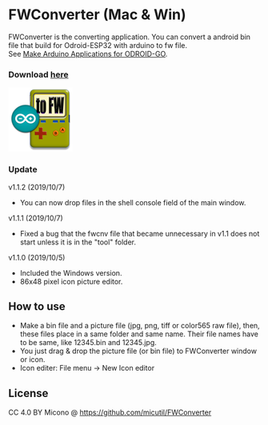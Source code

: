 # FWConverter (Mac & Win)

FWConverter is the converting application. You can convert a android bin file that build for Odroid-ESP32 with arduino to fw file.<br/>
See [Make Arduino Applications for ODROID-GO](https://wiki.odroid.com/odroid_go/arduino_app).

### Download [here](https://github.com/micutil/Odroid-GO_FWConverter/releases)

![preview](image/icnFWC128.png)

### Update
v1.1.2 (2019/10/7)

- You can now drop files in the shell console field of the main window.

v1.1.1 (2019/10/7)

- Fixed a bug that the fwcnv file that became unnecessary in v1.1 does not start unless it is in the "tool" folder.

v1.1.0 (2019/10/5)

- Included the Windows version.
- 86x48 pixel icon picture editor. 

## How to use

- Make a bin file and a picture file (jpg, png, tiff or color565 raw file), then, these files place in a same folder and same name. Their file names have to be same, like 12345.bin and 12345.jpg.
- You just drag & drop the picture file (or bin file) to FWConverter window or icon.
- Icon editer: File menu -> New Icon editor

## License

CC 4.0 BY Micono @ https://github.com/micutil/FWConverter
